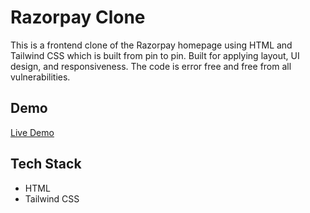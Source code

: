 # Razorpay Clone

This is a frontend clone of the Razorpay homepage using HTML and Tailwind CSS which is built from pin to pin. Built for applying layout, UI design, and responsiveness. The code is error free and free from all vulnerabilities.

## Demo
[Live Demo](https://razorpay-p2p.netlify.app)

## Tech Stack
- HTML
- Tailwind CSS
